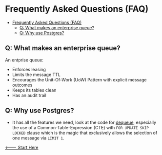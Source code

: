 # Frequently Asked Questions (FAQ)

- [Frequently Asked Questions (FAQ)](#frequently-asked-questions-faq)
  - [Q: What makes an enterprise queue?](#q-what-makes-an-enterprise-queue)
  - [Q: Why use Postgres?](#q-why-use-postgres)

## Q: What makes an enterprise queue?

An entprise queue:
* Enforces leasing
* Limits the message TTL
* Encourages the Unit-Of-Work (UoW) Pattern with explicit message outcomes
* Keeps its tables clean
* Has an audit trail

## Q: Why use Postgres?

* It has all the features we need, look at the code for [dequeue](../data/sql/420_dequeue.sql), especially the use of a Common-Table-Expression (CTE) with `FOR UPDATE SKIP LOCKED` clause which is the magic that exclusively allows the selection of one message via `LIMIT 1`.

[<--- Start Here](./README.md)
